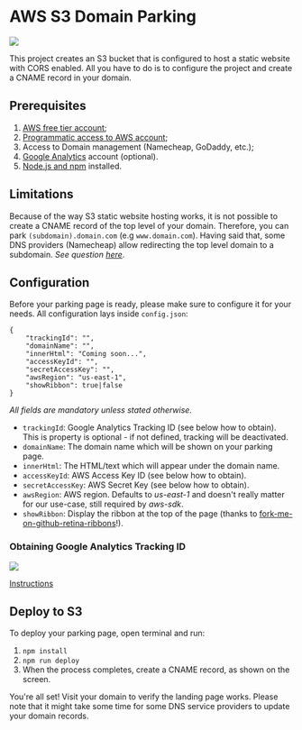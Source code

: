 # AWS S3 Domain Parking

![](https://i.ibb.co/k4vT5HM/screencapture-localhost-4201-2019-04-19-21-14-57-macbookgold-front.png)

This project creates an S3 bucket that is configured to host a static website with CORS enabled. All you have to do is to configure the project and create a CNAME record in your domain.

## Prerequisites

1.  [AWS free tier account](https://aws.amazon.com/free/);
2.  [Programmatic access to AWS account](https://docs.aws.amazon.com/IAM/latest/UserGuide/id_users_create.html);
3.  Access to Domain management (Namecheap, GoDaddy, etc.);
4.  [Google Analytics](https://analytics.google.com) account (optional).
5.  [Node.js and npm](https://nodejs.org/en/download/) installed.

## Limitations

Because of the way S3 static website hosting works, it is not possible to create a CNAME record of the top level of your domain. Therefore, you can park `(subdomain).domain.com` (e.g `www.domain.com`). Having said that, some DNS providers (Namecheap) allow redirecting the top level domain to a subdomain.
_See question [here](https://serverfault.com/questions/410727/point-s3-bucket-to-top-level-domain)_.

## Configuration

Before your parking page is ready, please make sure to configure it for your needs. All configuration lays inside `config.json`:

```
{
    "trackingId": "",
    "domainName": "",
    "innerHtml": "Coming soon...",
    "accessKeyId": "",
    "secretAccessKey": "",
    "awsRegion": "us-east-1",
    "showRibbon": true|false
}
```

_All fields are mandatory unless stated otherwise._

* `trackingId`: Google Analytics Tracking ID (see below how to obtain). This is property is optional - if not defined, tracking will be deactivated.
* `domainName`: The domain name which will be shown on your parking page.
* `innerHtml`: The HTML/text which will appear under the domain name.
* `accessKeyId`: AWS Access Key ID (see below how to obtain).
* `secretAccessKey`: AWS Secret Key (see below how to obtain).
* `awsRegion`: AWS region. Defaults to _us-east-1_ and doesn't really matter for our use-case, still required by _aws-sdk_.
* `showRibbon`: Display the ribbon at the top of the page (thanks to [fork-me-on-github-retina-ribbons](https://github.com/aral/fork-me-on-github-retina-ribbons)!).

### Obtaining Google Analytics Tracking ID

![](https://i.ibb.co/8PRTJ87/analytics-property.png)

[Instructions](https://support.google.com/analytics/answer/7476135?hl=en#choosetracking)

## Deploy to S3

To deploy your parking page, open terminal and run:

1.  `npm install`
2.  `npm run deploy`
3.  When the process completes, create a CNAME record, as shown on the screen.

You're all set! Visit your domain to verify the landing page works. Please note that it might take some time for some DNS service providers to update your domain records.
